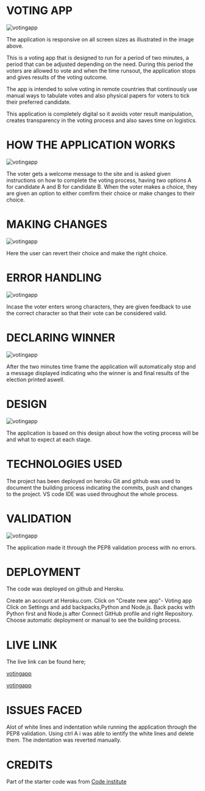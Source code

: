 # VOTING APP

![votingapp](assets/images/heroku_responsive.png)


The application is responsive on all screen sizes as illustrated in the image above.

This is a voting app that is designed to run for a period of two minutes, a period that can be adjusted depending on the need. During this period the voters are allowed to vote and when the time runsout, the application stops and gives results of the voting outcome.

The app is intended to solve voting in remote countries that continously use manual ways to tabulate votes and also physical papers for voters to tick their preferred candidate. 

This application is completely digital so it avoids voter result manipulation, creates transparency in the voting process and also saves time on logistics.


# HOW THE APPLICATION WORKS

![votingapp](assets/images/heroku_start.png)

The voter gets a welcome message to the site and is asked given instructions on how to complete the voting process, having two options A for candidate A and B for candidate B. When the voter makes a choice, they are given an option to either comfirm their choice or make changes to their choice.

# MAKING CHANGES 

![votingapp](assets/images/heroku_comfirm.png)

Here the user can revert their choice and make the right choice.

# ERROR HANDLING

![votingapp](assets/images/heroku_error_handling.png)

Incase the voter enters wrong characters, they are given feedback to use the correct character so that their vote can be considered valid.

# DECLARING WINNER

![votingapp](assets/images/heroku_winner_eclaration.png)

After the two minutes time frame the application will automatically stop and a message displayed indicating who the winner is and final results of the election printed aswell.

# DESIGN

![votingapp](assets/images/heroku_wireframe.png)

The application is based on this design about how the voting process will be and what to expect at each stage.

# TECHNOLOGIES USED

The project has been deployed on heroku
Git and github was used to document the building process indicating the commits, push and changes to the project.
VS code IDE was used throughout the whole process.

# VALIDATION

![votingapp](assets/images/python_validation.png)

The application made it through the PEP8 validation process with no errors.

# DEPLOYMENT

The code was deployed on github and Heroku.

Create an account at Heroku.com.
Click on "Create new app"- Voting app
Click on Settings and add backpacks,Python and Node.js.
Back packs with Python first and Node.js after
Connect  GitHub profile and right Repository.
Choose automatic deployment or manual to see the building process.

# LIVE LINK

The live link can be found here;

[votingapp](https://allano256.github.io/votingapp/)

[votingapp](https://voting-app-d1f18afa1974.herokuapp.com/)

# ISSUES FACED

Alot of white lines and indentation while running the application through the PEP8 validation. Using ctrl A i was able to ientify the white lines and delete them. The indentation was reverted manually.



 # CREDITS

 Part of the starter code was from  [Code institute](https://github.com/Code-Institute-Solutions/love-sandwiches-p5-sourcecode)








